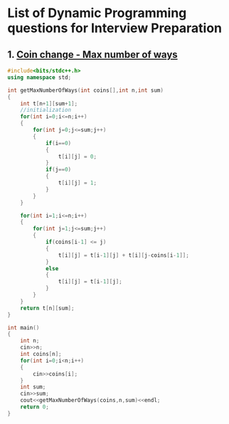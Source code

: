 # List of Dynamic Programming questions for Interview Preparation

## 1. [Coin change - Max number of ways](https://github.com/kuluruvineeth/Placement_Preparation/blob/main/Dynamic_Programming/coin_change_max_ways.cpp)
```cpp
#include<bits/stdc++.h>
using namespace std;

int getMaxNumberOfWays(int coins[],int n,int sum)
{
    int t[n+1][sum+1];
    //initialization
    for(int i=0;i<=n;i++)
    {
        for(int j=0;j<=sum;j++)
        {
            if(i==0)
            {
                t[i][j] = 0;
            }
            if(j==0)
            {
                t[i][j] = 1;
            }
        }
    }

    for(int i=1;i<=n;i++)
    {
        for(int j=1;j<=sum;j++)
        {
            if(coins[i-1] <= j)
            {
                t[i][j] = t[i-1][j] + t[i][j-coins[i-1]];
            }
            else
            {
                t[i][j] = t[i-1][j];
            }
        }
    }
    return t[n][sum];
}

int main()
{
    int n;
    cin>>n;
    int coins[n];
    for(int i=0;i<n;i++)
    {
        cin>>coins[i];
    }
    int sum;
    cin>>sum;
    cout<<getMaxNumberOfWays(coins,n,sum)<<endl;
    return 0;
}
```